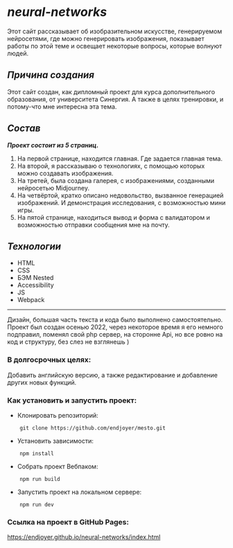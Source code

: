 # _**neural-networks**_

Этот сайт рассказывает об изобразительном искусстве, генерируемом нейросетями, где можно генерировать изображения,
показывает работы по этой теме и освещает некоторые вопросы, которые волнуют людей.

## _**Причина создания**_

Этот сайт создан, как дипломный проект для курса дополнительного образования, от университета Синергия.
А также в целях тренировки, и потому-что мне интересна эта тема.

## _**Состав**_

**_Проект состоит из 5 страниц._**

1. На первой странице, находится главная. Где задается главная тема.
2. На второй, я рассказываю о технологиях, с помощью которых можно создавать изображения.
3. На третей, была создана галерея, с изображениями, созданными нейросетью Midjourney.
4. На четвёртой, кратко описано недовольство, вызванное генерацией изображений. И демонстрация исследования, с возможностью мини игры.
5. На пятой странице, находиться вывод и форма с валидатором и возможностью отправки сообщения мне на почту.

## _**Технологии**_

- HTML
- CSS
- БЭМ Nested
- Accessibility
- JS
- Webpack

---

Дизайн, большая часть текста и кода было выполнено самостоятельно.
Проект был создан осенью 2022, через некоторое время я его немного подправил, поменял свой php сервер, на сторонне Api, но все ровно на код и структуру, без слез не взглянешь )

### В долгосрочных целях:

Добавить английскую версию, а также редактирование и добавление других новых функций.

### Как установить и запустить проект:

- Клонировать репозиторий:

```console
    git clone https://github.com/endjoyer/mesto.git
```

- Установить зависимости:

```console
    npm install
```

- Собрать проект Вебпаком:

```console
    npm run build
```

- Запустить проект на локальном сервере:

```console
    npm run dev
```

### Ссылка на проект в GitHub Pages:

https://endjoyer.github.io/neural-networks/index.html
